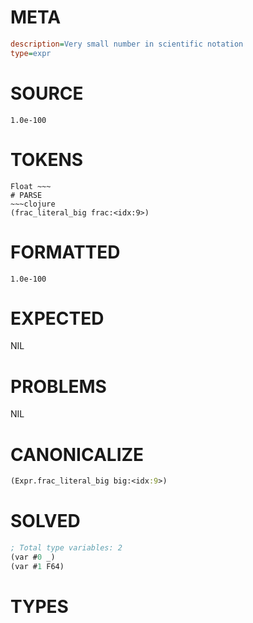 # META
~~~ini
description=Very small number in scientific notation
type=expr
~~~
# SOURCE
~~~roc
1.0e-100
~~~
# TOKENS
~~~text
Float ~~~
# PARSE
~~~clojure
(frac_literal_big frac:<idx:9>)
~~~
# FORMATTED
~~~roc
1.0e-100
~~~
# EXPECTED
NIL
# PROBLEMS
NIL
# CANONICALIZE
~~~clojure
(Expr.frac_literal_big big:<idx:9>)
~~~
# SOLVED
~~~clojure
; Total type variables: 2
(var #0 _)
(var #1 F64)
~~~
# TYPES
~~~roc
~~~

